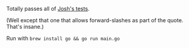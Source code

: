 Totally passes all of [Josh's tests](https://github.com/JoshCheek/legit-quotes).

(Well except that one that allows forward-slashes as part of the quote. That's insane.)

Run with `brew install go && go run main.go`
